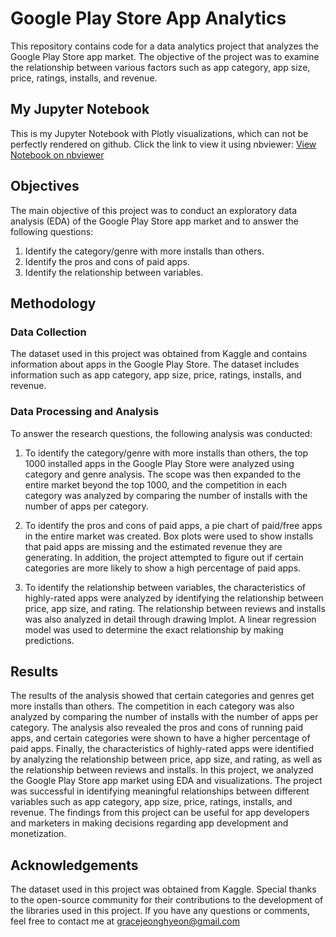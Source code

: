 # Google Play Store App Analytics
This repository contains code for a data analytics project that analyzes the Google Play Store app market. The objective of the project was to examine the relationship between various factors such as app category, app size, price, ratings, installs, and revenue.

## My Jupyter Notebook

This is my Jupyter Notebook with Plotly visualizations, which can not be perfectly rendered on github. Click the link to view it using nbviewer:
[View Notebook on nbviewer](https://nbviewer.org/github/junghyori/Google-Play-Store-App-Analytics/blob/main/Google%20Play%20Store%20App%20Analytics.ipynb)


## Objectives
The main objective of this project was to conduct an exploratory data analysis (EDA) of the Google Play Store app market and to answer the following questions:

1. Identify the category/genre with more installs than others.
2. Identify the pros and cons of paid apps.
3. Identify the relationship between variables.

## Methodology

### Data Collection
The dataset used in this project was obtained from Kaggle and contains information about apps in the Google Play Store. The dataset includes information such as app category, app size, price, ratings, installs, and revenue.

### Data Processing and Analysis
To answer the research questions, the following analysis was conducted:

1. To identify the category/genre with more installs than others, the top 1000 installed apps in the Google Play Store were analyzed using category and genre analysis. The scope was then expanded to the entire market beyond the top 1000, and the competition in each category was analyzed by comparing the number of installs with the number of apps per category.

2. To identify the pros and cons of paid apps, a pie chart of paid/free apps in the entire market was created. Box plots were used to show installs that paid apps are missing and the estimated revenue they are generating. In addition, the project attempted to figure out if certain categories are more likely to show a high percentage of paid apps.

3. To identify the relationship between variables, the characteristics of highly-rated apps were analyzed by identifying the relationship between price, app size, and rating. The relationship between reviews and installs was also analyzed in detail through drawing lmplot. A linear regression model was used to determine the exact relationship by making predictions.

## Results
The results of the analysis showed that certain categories and genres get more installs than others. The competition in each category was also analyzed by comparing the number of installs with the number of apps per category. The analysis also revealed the pros and cons of running paid apps, and certain categories were shown to have a higher percentage of paid apps. Finally, the characteristics of highly-rated apps were identified by analyzing the relationship between price, app size, and rating, as well as the relationship between reviews and installs.
In this project, we analyzed the Google Play Store app market using EDA and visualizations. The project was successful in identifying meaningful relationships between different variables such as app category, app size, price, ratings, installs, and revenue. The findings from this project can be useful for app developers and marketers in making decisions regarding app development and monetization.

## Acknowledgements
The dataset used in this project was obtained from Kaggle. Special thanks to the open-source community for their contributions to the development of the libraries used in this project.
If you have any questions or comments, feel free to contact me at gracejeonghyeon@gmail.com
